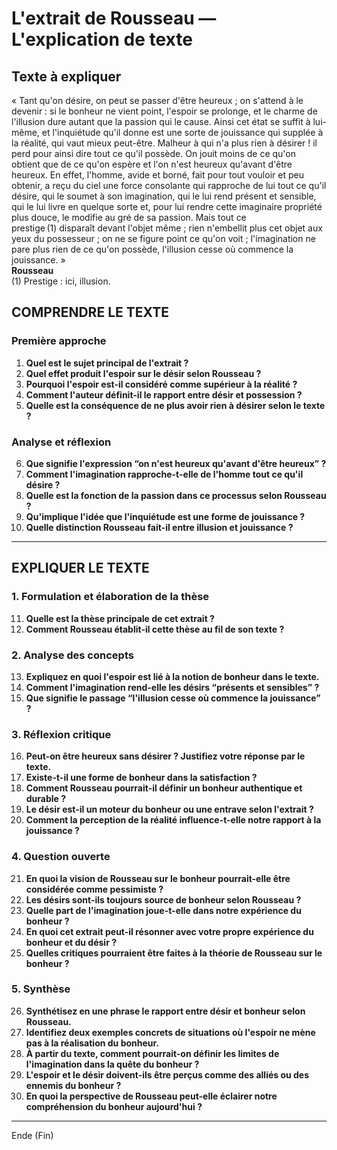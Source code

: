 # L'extrait de Rousseau — L'explication de texte

## Texte à expliquer
« Tant qu'on désire, on peut se passer d'être heureux ; on s'attend à le devenir : si le bonheur ne vient point, l'espoir se prolonge, et le charme de l'illusion dure autant que la passion qui le cause. Ainsi cet état se suffit à lui-même, et l'inquiétude qu'il donne est une sorte de jouissance qui supplée à la réalité, qui vaut mieux peut-être. Malheur à qui n'a plus rien à désirer ! il perd pour ainsi dire tout ce qu'il possède. On jouit moins de ce qu'on obtient que de ce qu'on espère et l'on n'est heureux qu'avant d'être heureux. En effet, l'homme, avide et borné, fait pour tout vouloir et peu obtenir, a reçu du ciel une force consolante qui rapproche de lui tout ce qu'il désire, qui le soumet à son imagination, qui le lui rend présent et sensible, qui le lui livre en quelque sorte et, pour lui rendre cette imaginaire propriété plus douce, le modifie au gré de sa passion. Mais tout ce prestige (1) disparaît devant l'objet même ; rien n'embellit plus cet objet aux yeux du possesseur ; on ne se figure point ce qu'on voit ; l'imagination ne pare plus rien de ce qu'on possède, l'illusion cesse où commence la jouissance. »  
**Rousseau**  
(1) Prestige : ici, illusion.

## COMPRENDRE LE TEXTE

### Première approche

1. **Quel est le sujet principal de l'extrait ?**  
2. **Quel effet produit l'espoir sur le désir selon Rousseau ?**  
3. **Pourquoi l'espoir est-il considéré comme supérieur à la réalité ?**  
4. **Comment l'auteur définit-il le rapport entre désir et possession ?**  
5. **Quelle est la conséquence de ne plus avoir rien à désirer selon le texte ?**  

### Analyse et réflexion

6. **Que signifie l'expression “on n'est heureux qu'avant d'être heureux” ?**  
7. **Comment l'imagination rapproche-t-elle de l'homme tout ce qu'il désire ?**  
8. **Quelle est la fonction de la passion dans ce processus selon Rousseau ?**  
9. **Qu'implique l'idée que l'inquiétude est une forme de jouissance ?**  
10. **Quelle distinction Rousseau fait-il entre illusion et jouissance ?**  

---

## EXPLIQUER LE TEXTE

### 1. Formulation et élaboration de la thèse

11. **Quelle est la thèse principale de cet extrait ?**  
12. **Comment Rousseau établit-il cette thèse au fil de son texte ?**  

### 2. Analyse des concepts

13. **Expliquez en quoi l'espoir est lié à la notion de bonheur dans le texte.**  
14. **Comment l'imagination rend-elle les désirs “présents et sensibles” ?**  
15. **Que signifie le passage “l'illusion cesse où commence la jouissance” ?**  

### 3. Réflexion critique

16. **Peut-on être heureux sans désirer ? Justifiez votre réponse par le texte.**  
17. **Existe-t-il une forme de bonheur dans la satisfaction ?**  
18. **Comment Rousseau pourrait-il définir un bonheur authentique et durable ?**  
19. **Le désir est-il un moteur du bonheur ou une entrave selon l'extrait ?**  
20. **Comment la perception de la réalité influence-t-elle notre rapport à la jouissance ?**  

### 4. Question ouverte

21. **En quoi la vision de Rousseau sur le bonheur pourrait-elle être considérée comme pessimiste ?**  
22. **Les désirs sont-ils toujours source de bonheur selon Rousseau ?**  
23. **Quelle part de l'imagination joue-t-elle dans notre expérience du bonheur ?**  
24. **En quoi cet extrait peut-il résonner avec votre propre expérience du bonheur et du désir ?**  
25. **Quelles critiques pourraient être faites à la théorie de Rousseau sur le bonheur ?**  

### 5. Synthèse

26. **Synthétisez en une phrase le rapport entre désir et bonheur selon Rousseau.**  
27. **Identifiez deux exemples concrets de situations où l'espoir ne mène pas à la réalisation du bonheur.**  
28. **À partir du texte, comment pourrait-on définir les limites de l'imagination dans la quête du bonheur ?**  
29. **L'espoir et le désir doivent-ils être perçus comme des alliés ou des ennemis du bonheur ?**  
30. **En quoi la perspective de Rousseau peut-elle éclairer notre compréhension du bonheur aujourd'hui ?**  

---  

Ende (Fin)